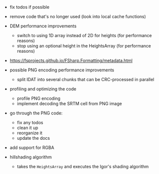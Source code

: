 ﻿- fix todos if possible
- remove code that's no longer used (look into local cache functions)

- DEM performance improvements
    - switch to using 1D array instead of 2D for heights (for performance reasons)
    - stop using an optional height in the HeightsArray (for performance reasons)

- https://fsprojects.github.io/FSharp.Formatting/metadata.html

- possible PNG encoding performance improvements
    - split IDAT into several chunks that can be CRC-processed in parallel

- profiling and optimizing the code
    - profile PNG encoding 
    - implement decoding the SRTM cell from PNG image

- go through the PNG code:
    - fix any todos
    - clean it up
    - reorganize it
    - update the docs

- add support for RGBA

- hillshading algorithm
    - takes the `HeightsArray` and executes the Igor's shading algorithm
